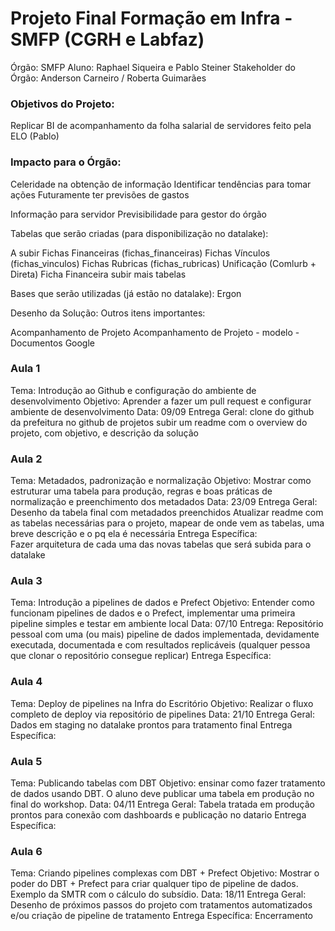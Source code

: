 # Projeto Final Formação em Infra - SMFP (CGRH e Labfaz)

Órgão: SMFP
Aluno: Raphael Siqueira e Pablo Steiner
Stakeholder do Órgão: Anderson Carneiro / Roberta Guimarães


### Objetivos do Projeto:

Replicar BI de acompanhamento da folha salarial de servidores feito pela ELO (Pablo)


### Impacto para o Órgão:

Celeridade na obtenção de informação
Identificar tendências para tomar ações
Futuramente ter previsões de gastos


Informação para servidor
Previsibilidade para gestor do órgão

Tabelas que serão criadas (para disponibilização no datalake):

A subir
Fichas Financeiras (fichas_financeiras)
Fichas Vínculos (fichas_vinculos)
Fichas Rubricas (fichas_rubricas)
Unificação (Comlurb + Direta)
 Ficha Financeira
subir mais tabelas

Bases que serão utilizadas (já estão no datalake):
Ergon

Desenho da Solução:
Outros itens importantes:


Acompanhamento de Projeto
Acompanhamento de Projeto - modelo - Documentos Google

### Aula 1
Tema: Introdução ao Github e configuração do ambiente de desenvolvimento
Objetivo: Aprender a fazer um pull request e configurar ambiente de desenvolvimento
Data: 09/09
Entrega Geral: 
clone do github da prefeitura
no github de projetos subir um readme com o overview do projeto, com objetivo, e descrição da solução

### Aula 2
Tema: Metadados, padronização e normalização
Objetivo: Mostrar como estruturar uma tabela para produção, regras e boas práticas de normalização e preenchimento dos metadados
Data: 23/09
Entrega Geral: 
Desenho da tabela final com metadados preenchidos
Atualizar readme com as tabelas necessárias para o projeto, mapear de onde vem as tabelas, uma breve descrição e o pq ela é necessária 
Entrega Específica:  
Fazer arquitetura de cada uma das novas tabelas que será subida para o datalake 


### Aula 3
Tema: Introdução a pipelines de dados e Prefect
Objetivo: Entender como funcionam pipelines de dados e o Prefect, implementar uma primeira pipeline simples e testar em ambiente local
Data: 07/10
Entrega: Repositório pessoal com uma (ou mais) pipeline de dados implementada, devidamente executada, documentada e com resultados replicáveis (qualquer pessoa que clonar o repositório consegue replicar)
Entrega Específica:


### Aula 4
Tema: Deploy de pipelines na Infra do Escritório
Objetivo: Realizar o fluxo completo de deploy via repositório de pipelines
Data:  21/10
Entrega Geral: Dados em staging no datalake prontos para tratamento final
Entrega Específica:


### Aula 5
Tema: Publicando tabelas com DBT
Objetivo: ensinar como fazer tratamento de dados usando DBT. O aluno deve publicar uma tabela em produção no final do workshop.
Data: 04/11
Entrega Geral: Tabela tratada em produção prontos para conexão com dashboards e publicação no datario
Entrega Específica:


### Aula 6
Tema: Criando pipelines complexas com DBT + Prefect
Objetivo: Mostrar o poder do DBT + Prefect para criar qualquer tipo de pipeline de dados. Exemplo da SMTR com o cálculo do subsídio.
Data: 18/11
Entrega Geral: Desenho de próximos passos do projeto com tratamentos automatizados e/ou criação de pipeline de tratamento
Entrega Específica:
Encerramento
